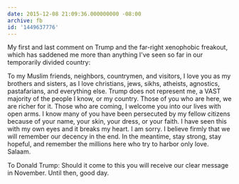 ```yaml
---
date: 2015-12-08 21:09:36.000000000 -08:00
archive: fb
id: '1449637776'
---
```


My first and last comment on Trump and the far-right xenophobic freakout, which has saddened me more than anything I've seen so far in our temporarily divided country:

To my Muslim friends, neighbors, countrymen, and visitors, I love you as my brothers and sisters, as I love christians, jews, sikhs, atheists, agnostics, pastafarians, and everything else. Trump does not represent me, a VAST majority of the people I know, or my country. Those of you who are here, we are richer for it. Those who are coming, I welcome you into our lives with open arms. I know many of you have been persecuted by my fellow citizens because of your name, your skin, your dress, or your faith. I have seen this with my own eyes and it breaks my heart. I am sorry. I believe firmly that we will remember our decency in the end. In the meantime, stay strong, stay hopeful, and remember the millions here who try to harbor only love. Salaam.

To Donald Trump: Should it come to this you will receive our clear message in November. Until then, good day.
